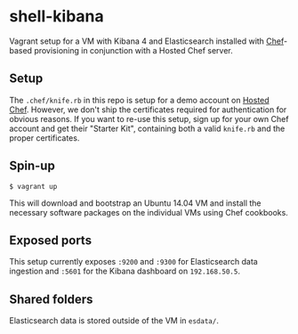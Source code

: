 # shell-kibana

Vagrant setup for a VM with Kibana 4 and Elasticsearch installed with [Chef](http://chef.io)-based provisioning in conjunction with a Hosted Chef server.

Setup
-----

The `.chef/knife.rb` in this repo is setup for a demo account on [Hosted Chef](https://manage.chef.io). However, we don't ship the certificates required for authentication for obvious reasons. If you want to re-use this setup, sign up for your own Chef account and get their "Starter Kit", containing both a valid `knife.rb` and the proper certificates.

Spin-up
-------

~~~
$ vagrant up
~~~

This will download and bootstrap an Ubuntu 14.04 VM and install the necessary software packages on the individual VMs using Chef cookbooks.

Exposed ports
-------------

This setup currently exposes `:9200` and `:9300` for Elasticsearch data
ingestion and `:5601` for the Kibana dashboard on `192.168.50.5`.

Shared folders
--------------

Elasticsearch data is stored outside of the VM in `esdata/`.
